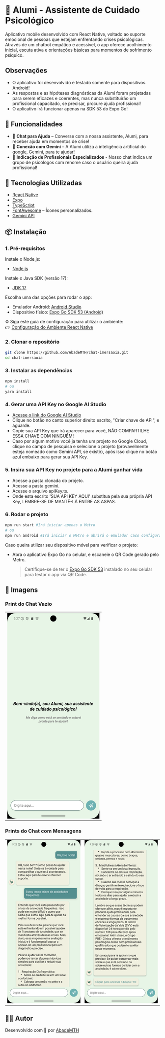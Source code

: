 # 🧠 Alumi - Assistente de Cuidado Psicológico

Aplicativo mobile desenvolvido com React Native, voltado ao suporte emocional de pessoas que estejam enfrentando crises psicológicas. Através de um chatbot empático e acessível, o app oferece acolhimento inicial, escuta ativa e orientações básicas para momentos de sofrimento psíquico.

## Observações

-   O aplicativo foi desenvolvido e testado somente para dispositivos Android!
-   As respostas e as hipóteses diagnósticas da Alumi foram projetadas para serem eficazes e coerentes, mas nunca substituirão um profissional capacitado, se precisar, procure ajuda profissional!
-   O aplicativo irá funcionar apenas na SDK 53 do Expo Go!

## 📱 Funcionalidades

-   💬 **Chat para Ajuda** – Converse com a nossa assistente, Alumi, para receber ajuda em momentos de crise!
-   🛜 **Conexão com Gemini** – A Alumi utiliza a inteligência artificial do google, Gemini, para te ajudar!
-   📲 **Indicação de Profissionais Especializados** - Nosso chat indica um grupo de psicólogos com renome caso o usuário queira ajuda profissional!

## 🚀 Tecnologias Utilizadas

-   [React Native](https://reactnative.dev/)
-   [Expo](https://expo.dev/)
-   [TypeScript](https://www.typescriptlang.org/)
-   [FontAwesome](https://fontawesome.com/) – Ícones personalizados.
-   [Gemini API](https://ai.google.dev/gemini-api/docs?hl=pt-br#javascript)

## 📦 Instalação

### 1. Pré-requisitos

Instale o Node.js:

-   [Node.js](https://nodejs.org/en/download/)

Instale o Java SDK (versão 17):

-   [JDK 17](https://www.oracle.com/java/technologies/javase/jdk17-archive-downloads.html)

Escolha uma das opções para rodar o app:

-   Emulador Android: [Android Studio](https://developer.android.com/studio?hl=pt-br)
-   Dispositivo físico: [Expo Go SDK 53 (Android)](https://expo.dev/go)

⚙️ Siga este guia de configuração para utilizar o ambiente:  
👉 [Configuração do Ambiente React Native](https://reactnative.dev/docs/set-up-your-environment)

### 2. Clonar o repositório

```bash
git clone https://github.com/AbadeMTH/chat-imersaoia.git
cd chat-imersaoia
```

### 3. Instalar as dependências

```bash
npm install
# ou
yarn install
```

### 4. Gerar uma API Key no Google AI Studio

-   [Acesse o link do Google AI Studio](https://aistudio.google.com/app/apikey)
-   Clique no botão no canto superior direito escrito, "Criar chave de API", e aguarde.
-   Copie sua API Key que irá aparecer para você, NÃO COMPARTILHE ESSA CHAVE COM NINGUÉM!
-   Caso por algum motivo você ja tenha um projeto no Google Cloud, clique no campo de pesquisa e selecione o projeto (provavelmente esteja nomeado como Gemini API, se existir), após isso clique no botão azul embaixo para gerar sua API Key.

### 5. Insira sua API Key no projeto para a Alumi ganhar vida

-   Acesse a pasta clonada do projeto.
-   Acesse a pasta gemini.
-   Acesse o arquivo apiKey.ts.
-   Onde esta escrito 'SUA API KEY AQUI' substitua pela sua própria API Key, LEMBRE-SE DE MANTÊ-LÁ ENTRE AS ASPAS.

### 6. Rodar o projeto

```bash
npm run start #Irá iniciar apenas o Metro
# ou
npm run android #Irá iniciar o Metro e abrirá o emulador caso configurado corretamente
```

Caso queira utilizar seu dispositivo móvel para verificar o projeto:

-   Abra o aplicativo Expo Go no celular, e escaneie o QR Code gerado pelo Metro.
    > Certifique-se de ter o [Expo Go SDK 53](https://expo.dev/client) instalado no seu celular para testar o app via QR Code.

## 📸 Imagens

### Print do Chat Vazio

<table>
  <tr>
    <td align="center"><img src="./assets/prints/emptyChat.png" width="300" alt="Chat Vazio"/></td>
  </tr>
</table>

### Prints do Chat com Mensagens

<table>
  <tr>
    <td align="center"><img src="./assets/prints/chat1.png" width="300" alt="Chat com mensagens"/></td>
    <td align="center"><img src="./assets/prints/chat2.png" width="300" alt="Chat com mensagens"/></td>
  </tr>
</table>

## 👨‍💻 Autor

Desenvolvido com 💜 por [AbadeMTH](https://github.com/AbadeMTH)
